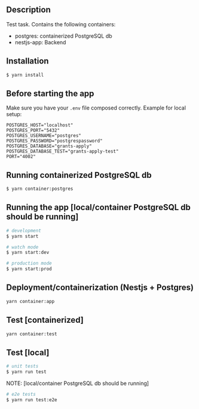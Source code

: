 ## Description

Test task. Contains the following containers:
 - postgres: containerized PostgreSQL db
 - nestjs-app: Backend

## Installation

```bash
$ yarn install
```

## Before starting the app

Make sure you have your `.env` file composed correctly. Example for local setup:

```
POSTGRES_HOST="localhost"
POSTGRES_PORT="5432"
POSTGRES_USERNAME="postgres"
POSTGRES_PASSWORD="postgrespassword"
POSTGRES_DATABASE="grants-apply"
POSTGRES_DATABASE_TEST="grants-apply-test"
PORT="4002"
```

## Running containerized PostgreSQL db

```bash
$ yarn container:postgres
```

## Running the app [local/container PostgreSQL db should be running]

```bash
# development
$ yarn start

# watch mode
$ yarn start:dev

# production mode
$ yarn start:prod
```

## Deployment/containerization (Nestjs + Postgres)

```bash
yarn container:app
```

## Test [containerized]

```bash
yarn container:test
```

## Test [local]

```bash
# unit tests
$ yarn run test
```

NOTE: [local/container PostgreSQL db should be running]

```bash
# e2e tests
$ yarn run test:e2e
```